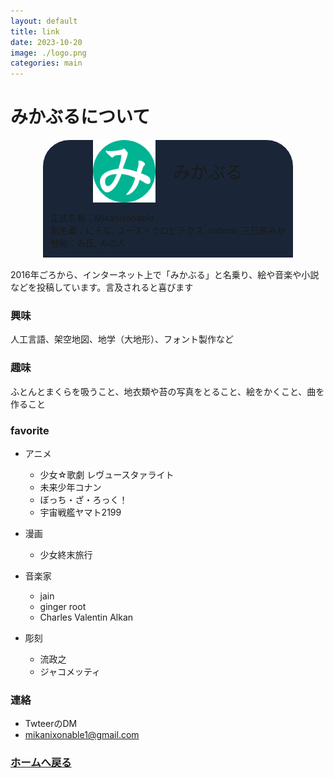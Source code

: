 ```yaml
---
layout: default
title: link
date: 2023-10-20
image: ./logo.png
categories: main
---
```


# みかぶるについて
<div style="
display: flex;
flex-direction: column;
align-items: center;
">
<div style="
display: flex;
flex-direction: column;
align-items: center;
justify-content: center;
background-color: #1a2638;
border-radius: 3em 3em 0em 0em;
max-width: 400px
">
<div style="
display: flex;
flex-direction: row;
align-items: center;
justify-content: center;
font-size: 2em
">
<img src="logo5.png" style="width: min(100px, 90%)"/>
　みかぶる
</div>
<p>
正式名称：Mikanixonable<br>
別名義：にそな, ユーストラロピテクス, indene, 三日原みか<br>
他称：み氏, みの人
</p>
</div></div><br>
2016年ごろから、インターネット上で「みかぶる」と名乗り、絵や音楽や小説などを投稿しています。言及されると喜びます<br/>

### 興味
人工言語、架空地図、地学（大地形）、フォント製作など

### 趣味
ふとんとまくらを吸うこと、地衣類や苔の写真をとること、絵をかくこと、曲を作ること

### favorite
- アニメ
  - 少女☆歌劇 レヴュースタァライト
  - 未来少年コナン
  - ぼっち・ざ・ろっく！
  - 宇宙戦艦ヤマト2199
- 漫画
  - 少女終末旅行

- 音楽家
  - jain
  - ginger root
  - Charles Valentin Alkan
- 彫刻
  - 流政之
  - ジャコメッティ


### 連絡
- TwteerのDM
- mikanixonable1@gmail.com



### [ホームへ戻る](./index.html)